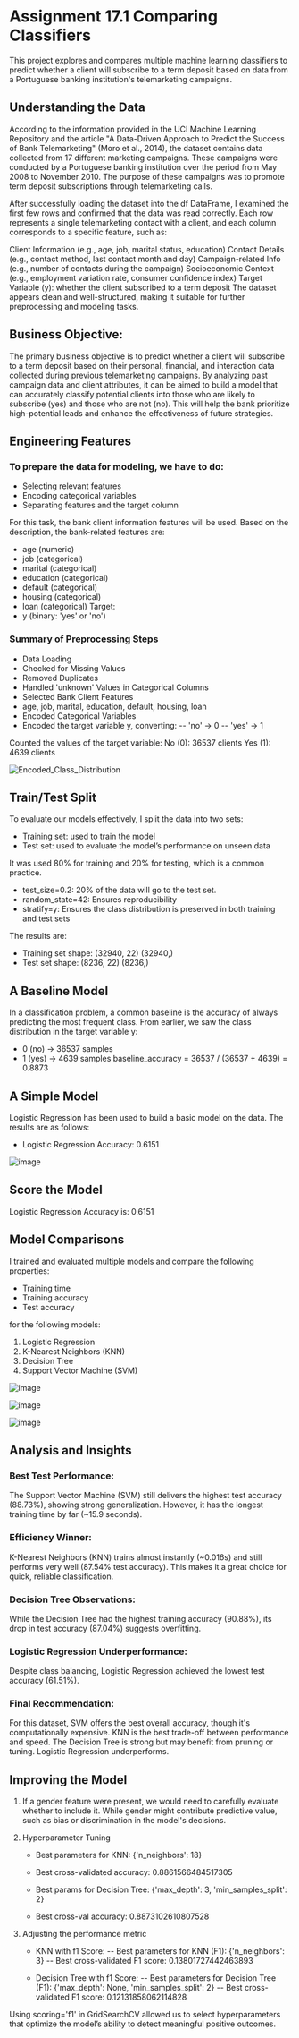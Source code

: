 # Assignment 17.1 Comparing Classifiers
This project explores and compares multiple machine learning classifiers to predict whether a client will subscribe to a term deposit based on data from a Portuguese banking institution's telemarketing campaigns.

## Understanding the Data
According to the information provided in the UCI Machine Learning Repository and the article "A Data-Driven Approach to Predict the Success of Bank Telemarketing" (Moro et al., 2014), the dataset contains data collected from 17 different marketing campaigns. These campaigns were conducted by a Portuguese banking institution over the period from May 2008 to November 2010. The purpose of these campaigns was to promote term deposit subscriptions through telemarketing calls.

After successfully loading the dataset into the df DataFrame, I examined the first few rows and confirmed that the data was read correctly. Each row represents a single telemarketing contact with a client, and each column corresponds to a specific feature, such as:

Client Information (e.g., age, job, marital status, education)
Contact Details (e.g., contact method, last contact month and day)
Campaign-related Info (e.g., number of contacts during the campaign)
Socioeconomic Context (e.g., employment variation rate, consumer confidence index)
Target Variable (y): whether the client subscribed to a term deposit
The dataset appears clean and well-structured, making it suitable for further preprocessing and modeling tasks.

## Business Objective:

The primary business objective is to predict whether a client will subscribe to a term deposit based on their personal, financial, and interaction data collected during previous telemarketing campaigns.
By analyzing past campaign data and client attributes, it can be aimed to build a model that can accurately classify potential clients into those who are likely to subscribe (yes) and those who are not (no). This will help the bank prioritize high-potential leads and enhance the effectiveness of future strategies.

## Engineering Features

### To prepare the data for modeling, we have to do:
- Selecting relevant features
- Encoding categorical variables
- Separating features and the target column

For this task, the bank client information features will be used.
Based on the description, the bank-related features are:
- age (numeric)
- job (categorical)
- marital (categorical)
- education (categorical)
- default (categorical)
- housing (categorical)
- loan (categorical)
Target:
- y (binary: 'yes' or 'no')

### Summary of Preprocessing Steps

- Data Loading
- Checked for Missing Values
- Removed Duplicates
- Handled 'unknown' Values in Categorical Columns
- Selected Bank Client Features
- age, job, marital, education, default, housing, loan
- Encoded Categorical Variables
- Encoded the target variable y, converting:
-- 'no' -> 0
-- 'yes' -> 1

Counted the values of the target variable:
No (0): 36537 clients
Yes (1): 4639 clients

![Encoded_Class_Distribution](https://github.com/user-attachments/assets/6302a274-d20e-4ed2-9691-874eaad187b0)

## Train/Test Split

To evaluate our models effectively, I split the data into two sets:
- Training set: used to train the model
- Test set: used to evaluate the model’s performance on unseen data

It was used 80% for training and 20% for testing, which is a common practice.
- test_size=0.2: 20% of the data will go to the test set.
- random_state=42: Ensures reproducibility
- stratify=y: Ensures the class distribution is preserved in both training and test sets

The results are:
- Training set shape: (32940, 22) (32940,)
- Test set shape: (8236, 22) (8236,)

## A Baseline Model

In a classification problem, a common baseline is the accuracy of always predicting the most frequent class.
From earlier, we saw the class distribution in the target variable y:
- 0 (no) -> 36537 samples
- 1 (yes) -> 4639 samples
baseline_accuracy = 36537 / (36537 + 4639) = 0.8873

## A Simple Model
Logistic Regression has been used to build a basic model on the data.
The results are as follows:
- Logistic Regression Accuracy: 0.6151

![image](https://github.com/user-attachments/assets/7d1a7606-8152-426e-9b27-322883313c75)

## Score the Model

Logistic Regression Accuracy is: 0.6151

## Model Comparisons

I trained and evaluated multiple models and compare the following properties:

- Training time
- Training accuracy
- Test accuracy

for the following models:

1. Logistic Regression
2. K-Nearest Neighbors (KNN)
3. Decision Tree
4. Support Vector Machine (SVM)

![image](https://github.com/user-attachments/assets/f8956b5b-def6-4d1c-a335-2b4c5bbea84a)

![image](https://github.com/user-attachments/assets/3fffcbe1-d472-4367-bac0-032f5e3c19f7)

![image](https://github.com/user-attachments/assets/60a28989-6832-4fef-bc4e-83805cb56c20)

## Analysis and Insights

### Best Test Performance:
The Support Vector Machine (SVM) still delivers the highest test accuracy (88.73%), showing strong generalization. However, it has the longest training time by far (~15.9 seconds).

### Efficiency Winner:
K-Nearest Neighbors (KNN) trains almost instantly (~0.016s) and still performs very well (87.54% test accuracy). This makes it a great choice for quick, reliable classification.

### Decision Tree Observations:
While the Decision Tree had the highest training accuracy (90.88%), its drop in test accuracy (87.04%) suggests overfitting.

### Logistic Regression Underperformance:
Despite class balancing, Logistic Regression achieved the lowest test accuracy (61.51%).

### Final Recommendation:
For this dataset, SVM offers the best overall accuracy, though it's computationally expensive. KNN is the best trade-off between performance and speed. The Decision Tree is strong but may benefit from pruning or tuning. Logistic Regression underperforms.

## Improving the Model

1. If a gender feature were present, we would need to carefully evaluate whether to include it. While gender might contribute predictive value, such as bias or discrimination in the model's decisions.
2. Hyperparameter Tuning
   - Best parameters for KNN: {'n_neighbors': 18}
   - Best cross-validated accuracy: 0.8861566484517305
  
   - Best params for Decision Tree: {'max_depth': 3, 'min_samples_split': 2}
   - Best cross-val accuracy: 0.8873102610807528
  
  3. Adjusting the performance metric
     - KNN with f1 Score:
       -- Best parameters for KNN (F1): {'n_neighbors': 3}
       -- Best cross-validated F1 score: 0.13801727442463893

     - Decision Tree with f1 Score:
       -- Best parameters for Decision Tree (F1): {'max_depth': None, 'min_samples_split': 2}
       -- Best cross-validated F1 score: 0.12131858062114828

Using scoring='f1' in GridSearchCV allowed us to select hyperparameters that optimize the model’s ability to detect meaningful positive outcomes.


